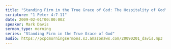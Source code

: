 ```yaml
---
title: "Standing Firm in the True Grace of God: The Hospitality of God"
scripture: "1 Peter 4:7-11"
date: 2009-02-01T00:00:00Z
speaker: Mark Davis
sermon_type: morning
series: "Standing Firm in the True Grace of God"
audio: https://pcpcmorningsermons.s3.amazonaws.com/20090201_davis.mp3 
---
```



